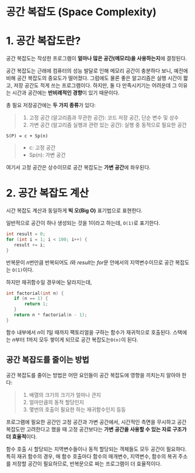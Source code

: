 

# 공간 복잡도 (Space Complexity)


 # 1. 공간 복잡도란?


공간 복잡도는 작성한 프로그램이 **얼마나 많은 공간(메모리)을 사용하는지**에 결정된다.


공간 복잡도는 근래에 컴퓨터의 성능 발달로 인해 메모리 공간이 충분하다 보니, 예전에 비해 공간 복잡도의 중요도가 떨어졌다. 그럼에도 물론 좋은 알고리즘은 실행 시간이 짧고, 저장 공간도 적게 쓰는 프로그램이다. 하지만, 둘 다 만족시키기는 어려운데 그 이유는 시간과 공간에는 **반비례적인 경향**이 있기 때문이다.


총 필요 저장공간에는 **두 가지 종류**가 있다:


> 1. 고정 공간 (알고리즘과 무관한 공간): 코드 저장 공간, 단순 변수 및 상수
> 2. 가변 공간 (알고리즘 실행과 관련 있는 공간): 실행 중 동적으로 필요한 공간


`S(P) = c + Sp(n)`


> - c: 고정 공간
> - Sp(n): 가변 공간


여기서 고정 공간은 상수이므로 공간 복잡도는 **가변 공간**에 좌우된다.


# 2. 공간 복잡도 계산


시간 복잡도 계산과 동일하게 **빅 오(Big O)** 표기법으로 표현한다.


일반적으로 공간이 하나 생성되는 것을 1이라고 하는데, `O(1)`로 표기한다.


```C
int result = 0;
for (int i = 1; i < 100; i++) {
   result += i;
}
```


반복문이 *n*번만큼 반복되어도 *i*와 *result*는 *for*문 안에서의 지역변수이므로 공간 복잡도는 `O(1)`이다.


하지만 재귀함수일 경우에는 달라지는데,


```C
int factorial(int n) {
   if (n == 1) {
       return 1;
   }
   return n * factorial(n - 1);
}
```


함수 내부에서 *n*이 *1*일 때까지 팩토리얼을 구하는 함수가 재귀적으로 호출된다. 스택에는 *n*부터 *1*까지 모두 쌓이게 되므로 공간 복잡도는`O(n)`이 된다.


## 공간 복잡도를 줄이는 방법


공간 복잡도를 줄이는 방법은 어떤 요인들이 공간 복잡도에 영향을 끼치는지 알아야 한다:


> 1. 배열의 크기의 크기가 얼마나 큰지
> 2. 얼마만큼의 동적 할당인지
> 3. 몇번의 호출이 필요한 하는 재귀함수인지 등등


프로그램에 필요한 공간인 고정 공간과 가변 공간에서, 시간적인 측면을 무시하고 공간 복잡도만 고려한다고 했을 때 고정 공간보다는 **가변 공간을 사용할 수 있는 자료 구조가 더 효율적**이다.


함수 호출 시 할당되는 지역변수들이나 동적 할당되는 객체들도 모두 공간이 필요하다. 특히 재귀 함수의 경우, 매 함수 호출마다 함수의 매개변수, 지역변수, 함수의 복귀 주소를 저장할 공간이 필요하므로, 반복문으로 짜는 프로그램이 더 효율적이다.